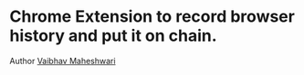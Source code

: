 Chrome Extension to record browser history and put it on chain. 
=======



Author [Vaibhav Maheshwari](https://twitter.com/vaibhavgeek)
